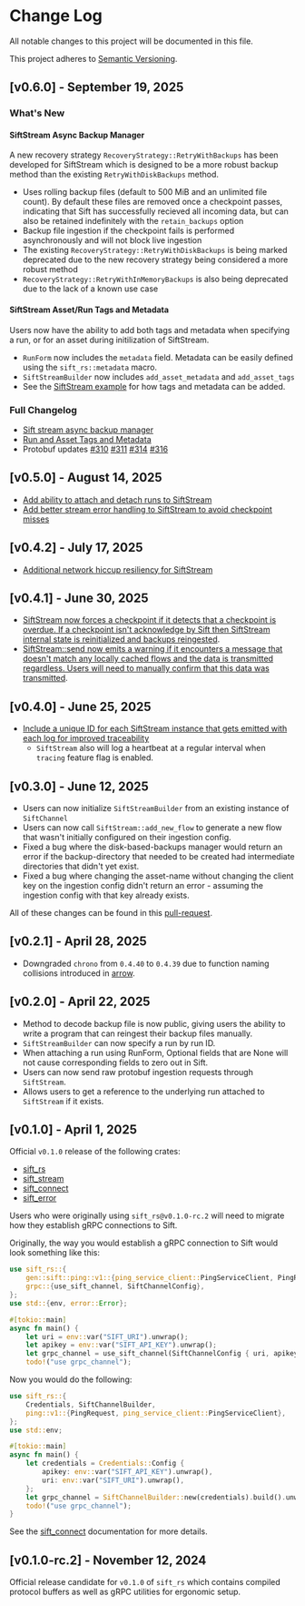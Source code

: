 # Change Log
All notable changes to this project will be documented in this file.

This project adheres to [Semantic Versioning](http://semver.org/).

## [v0.6.0] - September 19, 2025
### What's New
#### SiftStream Async Backup Manager
A new recovery strategy `RecoveryStrategy::RetryWithBackups` has been developed for SiftStream which is designed to be a more robust backup method than the existing `RetryWithDiskBackups` method.
- Uses rolling backup files (default to 500 MiB and an unlimited file count). By default these files are removed once a checkpoint passes, indicating that Sift has successfully recieved all incoming data, but can also be retained indefinitely with the `retain_backups` option
- Backup file ingestion if the checkpoint fails is performed asynchronously and will not block live ingestion
- The existing `RecoveryStrategy::RetryWithDiskBackups` is being marked deprecated due to the new recovery strategy being considered a more robust method
- `RecoveryStrategy::RetryWithInMemoryBackups` is also being deprecated due to the lack of a known use case
#### SiftStream Asset/Run Tags and Metadata
Users now have the ability to add both tags and metadata when specifying a run, or for an asset during initilization of SiftStream.
- `RunForm` now includes the `metadata` field. Metadata can be easily defined using the `sift_rs::metadata` macro. 
- `SiftStreamBuilder` now includes `add_asset_metadata` and `add_asset_tags`
- See the [SiftStream example](https://github.com/sift-stack/sift/blob/main/rust/crates/sift_stream/examples/quick-start/main.rs) for how tags and metadata can be added.

### Full Changelog
- [Sift stream async backup manager](https://github.com/sift-stack/sift/pull/307)
- [Run and Asset Tags and Metadata](https://github.com/sift-stack/sift/pull/319)
- Protobuf updates [#310](https://github.com/sift-stack/sift/pull/310) [#311](https://github.com/sift-stack/sift/pull/311) [#314](https://github.com/sift-stack/sift/pull/314) [#316](https://github.com/sift-stack/sift/pull/316)

## [v0.5.0] - August 14, 2025

- [Add ability to attach and detach runs to SiftStream](https://github.com/sift-stack/sift/pull/293)
- [Add better stream error handling to SiftStream to avoid checkpoint misses](https://github.com/sift-stack/sift/pull/292)

## [v0.4.2] - July 17, 2025

- [Additional network hiccup resiliency for SiftStream](https://github.com/sift-stack/sift/pull/272)


## [v0.4.1] - June 30, 2025

- [SiftStream now forces a checkpoint if it detects that a checkpoint is overdue. If a checkpoint isn't acknowledge by Sift then SiftStream internal state is reinitialized and backups reingested](https://github.com/sift-stack/sift/pull/258).
- [SiftStream::send now emits a warning if it encounters a message that doesn't match any locally cached flows and the data is transmitted regardless. Users will need to manually confirm that this data was transmitted](https://github.com/sift-stack/sift/pull/259).

## [v0.4.0] - June 25, 2025

- [Include a unique ID for each SiftStream instance that gets emitted with each log for improved traceability](https://github.com/sift-stack/sift/pull/250)
  - `SiftStream` also will log a heartbeat at a regular interval when `tracing` feature flag is enabled.

## [v0.3.0] - June 12, 2025

- Users can now initialize `SiftStreamBuilder` from an existing instance of `SiftChannel`
- Users can now call `SiftStream::add_new_flow` to generate a new flow that wasn't initially configured on their ingestion config.
- Fixed a bug where the disk-based-backups manager would return an error if the backup-directory that needed to be created had intermediate directories that didn't yet exist.
- Fixed a bug where changing the asset-name without changing the client key on the ingestion config didn't return an error - assuming the ingestion config with that key already exists.

All of these changes can be found in this [pull-request](https://github.com/sift-stack/sift/pull/229).

## [v0.2.1] - April 28, 2025

- Downgraded `chrono` from `0.4.40` to `0.4.39` due to function naming collisions introduced
  in [arrow](https://github.com/apache/arrow-rs/issues/7196).

## [v0.2.0] - April 22, 2025

- Method to decode backup file is now public, giving users the ability to write a program that can reingest their backup files manually.
- `SiftStreamBuilder` can now specify a run by run ID.
- When attaching a run using RunForm, Optional fields that are None will not cause corresponding fields to zero out in Sift.
- Users can now send raw protobuf ingestion requests through `SiftStream`.
- Allows users to get a reference to the underlying run attached to `SiftStream` if it exists.

## [v0.1.0] - April 1, 2025

Official `v0.1.0` release of the following crates:
- [sift_rs](https://github.com/sift-stack/sift/tree/main/rust/crates/sift_rs)
- [sift_stream](https://github.com/sift-stack/sift/tree/main/rust/crates/sift_stream)
- [sift_connect](https://github.com/sift-stack/sift/tree/main/rust/crates/sift_connect)
- [sift_error](https://github.com/sift-stack/sift/tree/main/rust/crates/sift_error)

Users who were originally using `sift_rs@v0.1.0-rc.2` will need to migrate how they establish gRPC connections
to Sift.

Originally, the way you would establish a gRPC connection to Sift would look something like this:

```rust
use sift_rs::{
    gen::sift::ping::v1::{ping_service_client::PingServiceClient, PingRequest},
    grpc::{use_sift_channel, SiftChannelConfig},
};
use std::{env, error::Error};

#[tokio::main]
async fn main() {
    let uri = env::var("SIFT_URI").unwrap();
    let apikey = env::var("SIFT_API_KEY").unwrap();
    let grpc_channel = use_sift_channel(SiftChannelConfig { uri, apikey })?;
    todo!("use grpc_channel");
```

Now you would do the following:

```rust
use sift_rs::{
    Credentials, SiftChannelBuilder,
    ping::v1::{PingRequest, ping_service_client::PingServiceClient},
};
use std::env;

#[tokio::main]
async fn main() {
    let credentials = Credentials::Config {
        apikey: env::var("SIFT_API_KEY").unwrap(),
        uri: env::var("SIFT_URI").unwrap(),
    };
    let grpc_channel = SiftChannelBuilder::new(credentials).build().unwrap();
    todo!("use grpc_channel");
}
```

See the [sift_connect](https://docs.rs/sift_connect/latest/sift_connect/) documentation for more details.

## [v0.1.0-rc.2] - November 12, 2024

Official release candidate for `v0.1.0` of `sift_rs` which contains compiled protocol buffers
as well as gRPC utilities for ergonomic setup.
